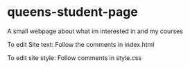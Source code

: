 # queens-student-page

A small webpage about what im interested in and my courses

To edit Site text:
Follow the comments in index.html

To edit site style:
Follow comments in style.css

